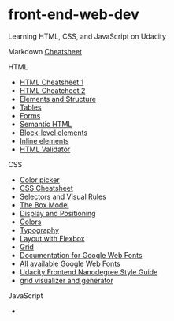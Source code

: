 # front-end-web-dev
Learning HTML, CSS, and JavaScript on Udacity

Markdown
[ Cheatsheet](https://github.com/adam-p/markdown-here/wiki/Markdown-Cheatsheet)


HTML

* [HTML Cheatsheet 1](https://htmlcheatsheet.com/)
* [HTML Cheatcheet 2](http://www.simplehtmlguide.com/cheatsheet.php)
* [Elements and Structure](https://www.codecademy.com/learn/learn-html/modules/learn-html-elements/cheatsheet)
* [Tables](https://www.codecademy.com/learn/learn-html/modules/learn-html-tables/cheatsheet)
* [Forms](https://www.codecademy.com/learn/learn-html/modules/learn-html-forms/cheatsheet)
* [Semantic HTML](https://www.codecademy.com/learn/learn-html/modules/learn-semantic-html/cheatsheet)
* [Block-level elements](https://developer.mozilla.org/en-US/docs/Web/HTML/Block-level_elements#Elements)
* [Inline elements](https://developer.mozilla.org/en-US/docs/Web/HTML/Inline_elements#Elements)
* [HTML Validator](https://validator.w3.org/)

CSS

* [Color picker](https://www.w3schools.com/colors/colors_picker.asp)
* [CSS Cheatsheet](https://htmlcheatsheet.com/css/)
* [Selectors and Visual Rules](https://www.codecademy.com/learn/learn-css/modules/learn-css-selectors-visual-rules/cheatsheet)
* [The Box Model](https://www.codecademy.com/learn/learn-css/modules/learn-css-box-model/cheatsheet)
* [Display and Positioning](https://www.codecademy.com/learn/learn-css/modules/learn-css-display-positioning/cheatsheet)
* [Colors](https://www.codecademy.com/learn/learn-css/modules/learn-css-colors/cheatsheet)
* [Typography](https://www.codecademy.com/learn/learn-css/modules/learn-css-typography/cheatsheet)
* [Layout with Flexbox](https://www.codecademy.com/learn/learn-css/modules/layout-with-flexbox/cheatsheet)
* [Grid](https://www.codecademy.com/learn/learn-css/modules/learn-css-grid/cheatsheet)
* [Documentation for Google Web Fonts](https://developers.google.com/fonts/docs/getting_started)
* [All available Google Web Fonts](https://fonts.google.com/)
* [Udacity Frontend Nanodegree Style Guide](https://udacity.github.io/frontend-nanodegree-styleguide/css.html#units/)
* [grid visualizer and generator](https://cssgrid-generator.netlify.com/)

JavaScript

* []()
